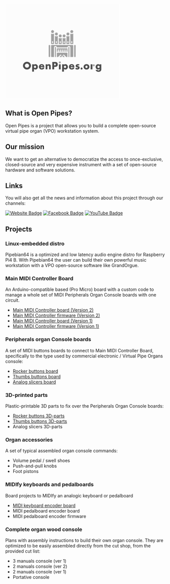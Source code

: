 ![alt text](https://github.com/Openpipes-org/.github/blob/main/images/openpipes_logo.png)

## What is Open Pipes?

Open Pipes is a project that allows you to build a complete open-source virtual pipe organ (VPO) workstation system.

## Our mission

We want to get an alternative to democratize the access to once-exclusive, closed-source and very expensive instrument with a set of open-source hardware and software solutions.

## Links

You will also get all the news and information about this project through our channels:

<a href="https://openpipes.org/" target="_blank">
<img src="https://img.shields.io/badge/Website-73ba25?style=for-the-badge&logo=website&logoColor=black" alt="Website Badge"/></a>
 
 <a href="https://www.facebook.com/groups/openpipes.org/" target="_blank">
 <img src="https://img.shields.io/badge/Facebook-blue?style=for-the-badge&logo=facebook&logoColor=white" alt="Facebook Badge"/></a>
 
 <a href="https://www.youtube.com/user/cernui" target="_blank">
 <img src="https://img.shields.io/badge/YouTube-red?style=for-the-badge&logo=youtube&logoColor=white" alt="YouTube Badge"/></a>

## Projects

### Linux-embedded distro

Pipebian64 is a optimized and low latency audio engine distro for Raspberry Pi4 B. With Pipebian64 the user can build their own powerful music workstation with a VPO open-source software like GrandOrgue.

### Main MIDI Controller Board

An Arduino-compatible based (Pro Micro) board with a custom code to manage a whole set of MIDI Peripherals Organ Console boards with one circuit.

* [Main MIDI Controller board (Version 2)](https://github.com/Openpipes-org/Main_MIDI_Controller_PCB_v2)
* [Main MIDI Controller firmware (Version 2)](https://github.com/Openpipes-org/Main_MIDI_Controller_firmware_v2)
* [Main MIDI Controller board (Version 1)](https://github.com/Openpipes-org/Main_MIDI_Controller_PCB)
* [Main MIDI Controller firmware (Version 1)](https://github.com/Openpipes-org/Main_MIDI_Controller_firmware)
  
### Peripherals organ Console boards

A set of MIDI buttons boards to connect to Main MIDI Controller Board, specifically to the type used by commercial electronic / Virtual Pipe Organs console:

* [Rocker buttons board](https://github.com/Openpipes-org/Rocker_buttons_PCB)
* [Thumbs buttons board](https://github.com/Openpipes-org/Thumbs_buttons_PCB)
* [Analog slicers board](https://github.com/Openpipes-org/Analog_slicers_PCB)

### 3D-printed parts

Plastic-printable 3D parts to fix over the Peripherals Organ Console boards:

* [Rocker buttons 3D-parts](https://github.com/Openpipes-org/Rocker_buttons_3D_parts)
* [Thumbs buttons 3D-parts](https://github.com/Openpipes-org/Thumbs_buttons_3D_parts)
* Analog slicers 3D-parts

### Organ accessories

A set of typical assembled organ console commands:

* Volume pedal / swell shoes
* Push-and-pull knobs
* Foot pistons

### MIDIfy keyboards and pedalboards

Board projects to MIDIfy an analogic keyboard or pedalboard

* [MIDI keyboard encoder board](https://github.com/Openpipes-org/MIDI_keyboard_encoder_PCB)
* MIDI pedalboard encoder board
* MIDI pedalboard encoder firmware

### Complete organ wood console

Plans with assembly instructions to build their own organ console. They are optimized to be easily assembled directly from the cut shop, from the provided cut list:

* 3 manuals console (ver 1)
* 2 manuals console (ver 2)
* 2 manuals console (ver 1)
* Portative console
